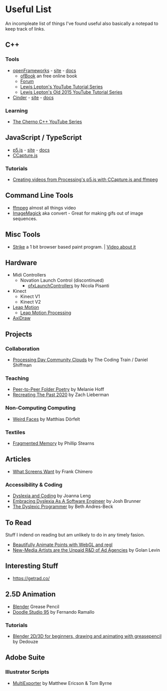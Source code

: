 # Useful List

An incompleate list of things I've found useful also basically a notepad to keep track of links.

## C++

### Tools

- [openFrameworks](https://github.com/openframeworks/openFrameworks) - [site](https://openframeworks.cc/) - [docs](https://openframeworks.cc/documentation/)
  - [ofBook](https://openframeworks.cc/ofBook/chapters/foreword.html) an free online book
  - [Forum](https://forum.openframeworks.cc/)
  - [Lewis Lepton's YouTube Tutorial Series](https://www.youtube.com/playlist?list=PL4neAtv21WOlqpDzGqbGM_WN2hc5ZaVv7)
  - [Lewis Lepton's Old 2015 YouTube Tutorial Series](https://www.youtube.com/playlist?list=PL4neAtv21WOmrV8z9rSzL20QpdLU1zJLr)
- [Cinder](https://github.com/cinder/Cinder) - [site](https://www.libcinder.org/) - [docs](https://libcinder.org/docs/)

### Learning

- [The Cherno C++ YouTube Series](https://www.youtube.com/playlist?list=PLlrATfBNZ98dudnM48yfGUldqGD0S4FFb)

## JavaScript / TypeScript

- [p5.js](https://github.com/processing/p5.js) - [site](https://p5js.org/) - [docs](https://p5js.org/reference/)
- [CCapture.js](https://github.com/spite/ccapture.js/)

### Tutorials

- [Creating videos from Processing's p5.js with CCapture.js and ffmpeg](https://peterbeshai.com/blog/2018-10-28-p5js-ccapture/)

## Command Line Tools

- [ffmpeg](https://ffmpeg.org/) almost all things video
- [ImageMagick](https://imagemagick.org/) aka convert - Great for making gifs out of image sequences.

## Misc Tools

- [Strike](https://strike.amorphic.space/) a 1 bit browser based paint program. | [Video about it](https://youtu.be/IotoOMkC_Ic)

## Hardware

- Midi Controllers
  - Novation Launch Control (discontinued)
    - [ofxLaunchControllers](https://github.com/npisanti/ofxLaunchControllers) by Nicola Pisanti
- Kinect
  - Kinect V1
  - Kinect V2
- [Leap Motion](https://www.ultraleap.com/product/leap-motion-controller/)
  - [Leap Motion Processing](https://github.com/nok/leap-motion-processing)
- [AxiDraw](https://www.axidraw.com/)

## Projects

### Collaboration

- [Processing Day Community Clouds](https://github.com/CodingTrain/CommunityClouds) by The Coding Train / Daniel Shiffman

### Teaching

- [Peer-to-Peer Folder Poetry](https://github.com/melaniehoff/Peer-to-Peer-Folder-Poetry) by Melanie Hoff
- [Recreating The Past 2020](https://github.com/ofZach/RTP_SFPC_SUMMER20) by Zach Lieberman

### Non-Computing Computing

- [Weird Faces](https://www.mokafolio.de/works/Weird-Faces) by Matthias Dörfelt

### Textiles

- [Fragmented Memory](https://phillipstearns.wordpress.com/fragmented-memory/) by Phillip Stearns

## Articles

- [What Screens Want](https://frankchimero.com/blog/2013/what-screens-want/) by Frank Chimero

### Accessibility & Coding

- [Dyslexia and Coding](https://datacarpentry.org/blog/2017/09/coding-and-dyslexia) by Joanna Leng
- [Embracing Dyslexia As A Software Engineer](https://medium.com/helpful-human/embracing-dyslexia-as-a-software-engineer-86419a94bd94) by Josh Brunner
- [The Dyslexic Programmer](https://blog.bethcodes.com/the-dyslexic-programmer) by Beth Andres-Beck

## To Read

Stuff I indend on reading but am unlikely to do in any timely fasion.

- [Beautifully Animate Points with WebGL and regl](https://peterbeshai.com/blog/2017-05-26-beautifully-animate-points-with-webgl-and-regl/)
- [New-Media Artists are the Unpaid R&D of Ad Agencies](http://www.flong.com/blog/2012/new-media-artists-are-the-unpaid-research-division-of-ad-agencies/) by Golan Levin

## Interesting Stuff
- https://getrad.co/

## 2.5D Animation

- [Blender](https://www.blender.org/) Grease Pencil
- [Doodle Studio 95](https://fernandoramallo.itch.io/doodle-studio-95) by Fernando Ramallo

### Tutorials

- [Blender 2D/3D for beginners, drawing and animating with greasepencil](https://www.youtube.com/watch?v=c57qq2nE3B0) by Dedouze

## Adobe Suite

### Illustrator Scripts

- [MultiExporter](https://gist.github.com/TomByrne/7816376) by Matthew Ericson & Tom Byrne
